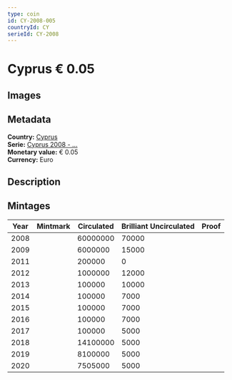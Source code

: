 ```yaml
---
type: coin
id: CY-2008-005
countryId: CY
serieId: CY-2008
---
```


# Cyprus € 0.05

## Images


## Metadata

**Country:** [Cyprus](../index.md)\
**Serie:** [Cyprus 2008 - ...](index.md)\
**Monetary value:** € 0.05\
**Currency:** Euro

## Description


## Mintages

| Year | Mintmark | Circulated | Brilliant Uncirculated | Proof |
| ---- | -------- | ---------- | ---------------------- | ----- |
| 2008 |  | 60000000| 70000 |  |
| 2009 |  | 6000000| 15000 |  |
| 2011 |  | 200000| 0 |  |
| 2012 |  | 1000000| 12000 |  |
| 2013 |  | 100000| 10000 |  |
| 2014 |  | 100000| 7000 |  |
| 2015 |  | 100000| 7000 |  |
| 2016 |  | 100000| 7000 |  |
| 2017 |  | 100000| 5000 |  |
| 2018 |  | 14100000| 5000 |  |
| 2019 |  | 8100000| 5000 |  |
| 2020 |  | 7505000| 5000 |  |
